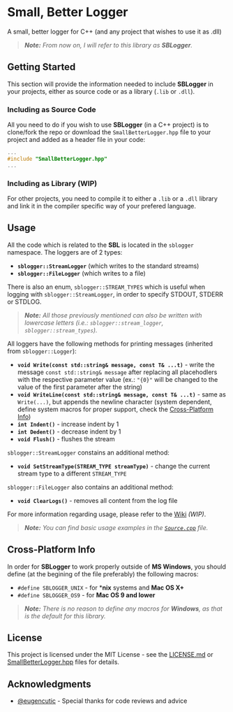 # Small, Better Logger
A small, better logger for C++ (and any project that wishes to use it as .dll) 
> ***Note:*** *From now on, I will refer to this library as ***SBLogger***.*

## Getting Started
This section will provide the information needed to include **SBLogger** in your projects, either as source code or as a library (```.lib``` or ```.dll```).

### Including as Source Code
All you need to do if you wish to use **SBLogger** (in a C++ project) is to clone/fork the repo or download the ```SmallBetterLogger.hpp``` file to your project and added as a header file in your code:
````cpp
...
#include "SmallBetterLogger.hpp"
...
````

### Including as Library (WIP)
For other projects, you need to compile it to either a ```.lib``` or a ```.dll``` library and link it in the compiler specific way of your prefered language.

## Usage
All the code which is related to the **SBL** is located in the ```sblogger``` namespace. The loggers are of 2 types: 
  * **```sblogger::StreamLogger```** (which writes to the standard streams)
  * **```sblogger::FileLogger```** (which writes to a file) 

There is also an enum, ```sblogger::STREAM_TYPES``` which is useful when logging with ```sblogger::StreamLogger```, in order to specify STDOUT, STDERR or STDLOG. 
> ***Note:*** *All those previously mentioned can also be written with lowercase letters (i.e.: ```sblogger::stream_logger```, ```sblogger::stream_types```).*

All loggers have the following methods for printing messages (inherited from ```sblogger::Logger```):
  * **```void Write(const std::string& message, const T& ...t)```** - write the message ```const std::string& message``` after replacing all placehodlers with the respective parameter value (ex.: ```"{0}"``` will be changed to the value of the first parameter after the string)
  * **```void WriteLine(const std::string& message, const T& ...t)```** - same as ```Write(...)```, but appends the newline character (system dependent, define system macros for proper support, check the [Cross-Platform Info](README.md#Cross-Platform-Info))
  * **```int Indent()```** - increase indent by 1
  * **```int Dedent()```** - decrease indent by 1
  * **```void Flush()```** - flushes the stream

```sblogger::StreamLogger``` constains an additional method:
  * **```void SetStreamType(STREAM_TYPE streamType)```** - change the current stream type to a different ```STREAM_TYPE```

```sblogger::FileLogger``` also contains an additional method:
  * **```void ClearLogs()```** - removes all content from the log file

For more information regarding usage, please refer to the [Wiki](README.md) *(WIP)*.
> ***Note:*** *You can find basic usage examples in the [`Source.cpp`](SmallBetterLogger/Source.cpp) file.*

## Cross-Platform Info
In order for **SBLogger** to work properly outside of **MS Windows**, you should define (at the begining of the file preferably) the following macros:
  * ```#define SBLOGGER_UNIX``` - for ***nix** systems and **Mac OS X+**
  * ```#define SBLOGGER_OS9``` - for **Mac OS 9 and lower**
> ***Note:*** *There is no reason to define any macros for ***Windows***, as that is the default for this library.*

## License
This project is licensed under the MIT License - see the [LICENSE.md](LICENSE.md) or [SmallBetterLogger.hpp](SmallBetterLogger/SmallBetterLogger.hpp) files for details.

## Acknowledgments
  * [@eugencutic](http://github.com/eugencutic) - Special thanks for code reviews and advice
